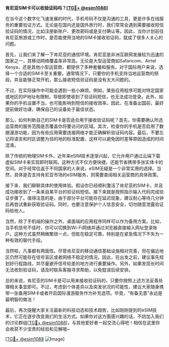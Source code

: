 **肯尼亚SIM卡可以收验证码吗？[[TG💪+ @esim1088](https://t.me/s/esim1088)]**

在当今这个数字化飞速发展的时代，手机号码不仅是沟通的工具，更是许多在线服务的重要验证方式。无论是在国内还是国外旅行时，我们常常会遇到需要接收短信验证码的情况，比如注册新账户、更改密码或是支付确认等。因此，当你计划前往肯尼亚旅游或工作时，是否能使用当地的SIM卡接收验证码，就成了很多人关心的问题。

首先，让我们来了解一下肯尼亚的通信环境。肯尼亚是非洲互联网发展较为迅速的国家之一，其移动网络覆盖率非常高。无论是大型运营商如Safaricom、Airtel Kenya，还是其他小型运营商，都提供了多种套餐和服务。对于国际用户来说，选择一个合适的SIM卡至关重要。通常情况下，只要你的手机支持当地运营商的频段，并且能够正常开机，那么接收短信验证码是没有太大问题的。

不过，在实际操作中可能会遇到一些小麻烦。例如，某些应用程序可能对特定国家或地区的IP地址有限制，导致即使收到了验证码短信，也无法成功登录。此外，如果你的手机设置不当，也可能影响到短信的接收效率。因此，在准备出国前，最好提前做好功课，确保自己的设备处于最佳状态。

那么，如何判断自己的SIM卡是否适合用于接收验证码呢？首先，你需要确认所选运营商的服务范围是否覆盖你将要访问的区域。其次，检查你的手机是否启用了数据漫游功能，因为有些应用需要连接网络才能正确解析验证码内容。最后，不要忘记将语言和时区调整为目的地的标准配置，这样可以避免因时差等原因造成的时间混淆。

除了传统的物理SIM卡外，近年来eSIM技术逐渐兴起，它允许用户通过云端下载虚拟SIM卡来实现即时联网。这种方式不仅方便快捷，还能节省携带多张实体卡的空间。对于经常往返于不同国家的人来说，eSIM无疑是一个非常实用的选择。当然，具体是否支持肯尼亚市场的eSIM服务，则需要查阅相关运营商的具体政策。

接下来，我们聊聊具体的使用体验。假设你已经顺利激活了肯尼亚的SIM卡，并且成功接收到了一条来自某平台的验证码短信。接下来就是按照指示输入代码完成验证步骤了。值得注意的是，由于部分平台可能存在延迟现象，建议耐心等待几分钟后再尝试重新获取验证码。同时，也要注意保护个人信息安全，切勿随意泄露验证码给他人。

当然，除了手机端的操作之外，桌面端的应用程序同样可以作为备用方案。比如，当手机信号不佳时，你可以切换到Wi-Fi网络并通过浏览器直接输入网址登录账户。这种方式虽然稍微繁琐一点，但胜在稳定可靠，特别是在紧急情况下不失为一种有效的替代手段。

当然啦，凡事都有两面性。尽管肯尼亚的移动通信基础设施相对完善，但在偏远地区仍然可能存在信号盲区或者网络不稳定的情况。因此，在出发之前，建议事先规划好行程路线，并尽量避开信号较差的地方进行重要操作。另外，如果发现长时间无法收到验证码，请及时联系客服寻求帮助，以免耽误后续安排。

总的来说，肯尼亚的SIM卡是可以用来接收验证码的，只要你按照上述方法妥善处理相关事宜即可。不过，考虑到个体差异以及突发状况的可能性，建议大家随身携带一张备用SIM卡或者开启国际漫游服务作为补充选项。毕竟，“有备无患”永远是最明智的做法！

最后，再次提醒大家关注最新的科技动态和技术趋势，比如刚刚提到的eSIM技术，它正在逐步改变我们的生活方式。如果你对这方面感兴趣的话，不妨加入我们的讨论群组[[TG💪+ @esim1088](https://t.me/s/esim1088)]，与其他爱好者一起交流心得吧！相信在这里你会收获不少宝贵的经验和见解哦~

[[TG💪+ @esim1088](https://t.me/s/esim1088) ![Image](https://i.postimg.cc/4NQfJmqS/Snipaste-2025-05-13-00-14-12.png)]
